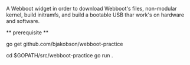 A Webboot widget in order to download Webboot's files, non-modular kernel, build initramfs, and build a bootable USB thar work's on hardware and software.

** prerequisite **

go get github.com/bjakobson/webboot-practice

cd $GOPATH/src/webboot-practice
go run .
